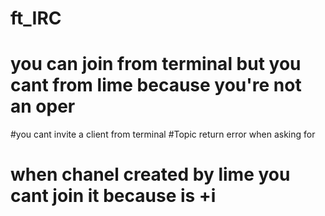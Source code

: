 # ft_IRC

# you can join from terminal but you cant from lime because you're not an oper 


#you cant invite a client from terminal
#Topic return error when asking for 





# when chanel created by lime you cant join it because is +i